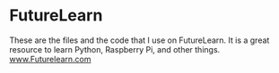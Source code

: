 # FutureLearn
These are the files and the code that I use on FutureLearn.
It is a great resource to learn Python, Raspberry Pi, and other things.
www.Futurelearn.com
